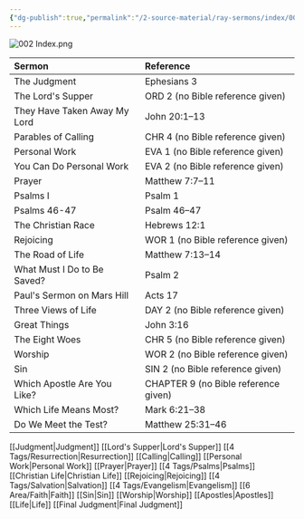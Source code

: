```yaml
---
{"dg-publish":true,"permalink":"/2-source-material/ray-sermons/index/002-jun-1957-nov-1957/"}
---
```



![002 Index.png](/img/user/2%20Source%20Material/Ray%20Sermons/Scans/002%20Index.png)

| Sermon                       | Reference                            |
|:---------------------------- |:------------------------------------ |
| The Judgment                 | Ephesians 3                          |
| The Lord's Supper            | ORD 2 (no Bible reference given)     |
| They Have Taken Away My Lord | John 20:1–13                         |
| Parables of Calling          | CHR 4 (no Bible reference given)     |
| Personal Work                | EVA 1 (no Bible reference given)     |
| You Can Do Personal Work     | EVA 2 (no Bible reference given)     |
| Prayer                       | Matthew 7:7–11                       |
| Psalms I                     | Psalm 1                              |
| Psalms 46-47                 | Psalm 46–47                          |
| The Christian Race           | Hebrews 12:1                         |
| Rejoicing                    | WOR 1 (no Bible reference given)     |
| The Road of Life             | Matthew 7:13–14                      |
| What Must I Do to Be Saved?  | Psalm 2                              |
| Paul's Sermon on Mars Hill   | Acts 17                              |
| Three Views of Life          | DAY 2 (no Bible reference given)     |
| Great Things                 | John 3:16                            |
| The Eight Woes               | CHR 5 (no Bible reference given)     |
| Worship                      | WOR 2 (no Bible reference given)     |
| Sin                          | SIN 2 (no Bible reference given)     |
| Which Apostle Are You Like?  | CHAPTER 9 (no Bible reference given) |
| Which Life Means Most?       | Mark 6:21–38                         |
| Do We Meet the Test?         | Matthew 25:31–46                     |

[[Judgment\|Judgment]] [[Lord's Supper\|Lord's Supper]] [[4 Tags/Resurrection\|Resurrection]] [[Calling\|Calling]] [[Personal Work\|Personal Work]] [[Prayer\|Prayer]] [[4 Tags/Psalms\|Psalms]] [[Christian Life\|Christian Life]] [[Rejoicing\|Rejoicing]] [[4 Tags/Salvation\|Salvation]] [[4 Tags/Evangelism\|Evangelism]] [[6 Area/Faith\|Faith]] [[Sin\|Sin]] [[Worship\|Worship]] [[Apostles\|Apostles]] [[Life\|Life]] [[Final Judgment\|Final Judgment]]
